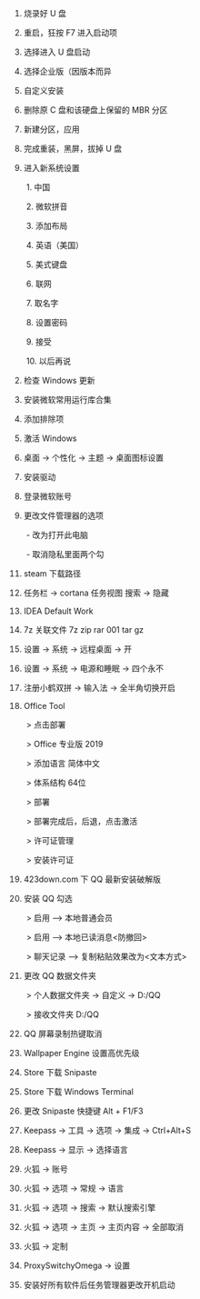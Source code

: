 1. 烧录好 U 盘


2. 重启，狂按 F7 进入启动项


3. 选择进入 U 盘启动


4. 选择企业版（因版本而异


5. 自定义安装


6. 删除原 C 盘和该硬盘上保留的 MBR 分区


7. 新建分区，应用


8. 完成重装，黑屏，拔掉 U 盘


1. 进入新系统设置


　　1. 中国


　　2. 微软拼音


　　3. 添加布局


　　4. 英语（美国）


　　5. 美式键盘


　　6. 联网


　　7. 取名字


　　8. 设置密码


　　9. 接受


　　10. 以后再说


2. 检查 Windows 更新


3. 安装微软常用运行库合集


4. 添加排除项


6. 激活 Windows


7. 桌面 -> 个性化 -> 主题 -> 桌面图标设置


8. 安装驱动


9. 登录微软账号


10. 更改文件管理器的选项


　　- 改为打开此电脑


　　- 取消隐私里面两个勾


11. steam 下载路径


12. 任务栏 -> cortana 任务视图 搜索 -> 隐藏


13. IDEA Default Work


14. 7z 关联文件 7z zip rar 001 tar gz


15. 设置 -> 系统 -> 远程桌面 -> 开


16. 设置 -> 系统 -> 电源和睡眠 -> 四个永不


17. 注册小鹤双拼 -> 输入法 -> 全半角切换开启


18. Office Tool


　　> 点击部署


　　> Office 专业版 2019


　　> 添加语言 简体中文


　　> 体系结构 64位


　　> 部署


　　> 部署完成后，后退，点击激活


　　> 许可证管理


　　> 安装许可证


19. 423down.com 下 QQ 最新安装破解版


20. 安装 QQ 勾选


　　> 启用 --> 本地普通会员<VIP>


　　> 启用 --> 本地已读消息<防撤回>


　　> 聊天记录 --> 复制粘贴效果改为<文本方式>


21. 更改 QQ 数据文件夹


　　> 个人数据文件夹 -> 自定义 -> D:/QQ


　　> 接收文件夹 D:/QQ


22. QQ 屏幕录制热键取消


23. Wallpaper Engine 设置高优先级


24. Store 下载 Snipaste


25. Store 下载 Windows Terminal


25. 更改 Snipaste 快捷键 Alt + F1/F3


26. Keepass -> 工具 -> 选项 -> 集成 -> Ctrl+Alt+S


27. Keepass -> 显示 -> 选择语言


28. 火狐 -> 账号


29. 火狐 -> 选项 -> 常规 -> 语言


30. 火狐 -> 选项 -> 搜索 -> 默认搜索引擎


31. 火狐 -> 选项 -> 主页 -> 主页内容 -> 全部取消


32. 火狐 -> 定制


33. ProxySwitchyOmega -> 设置


34. 安装好所有软件后任务管理器更改开机启动

